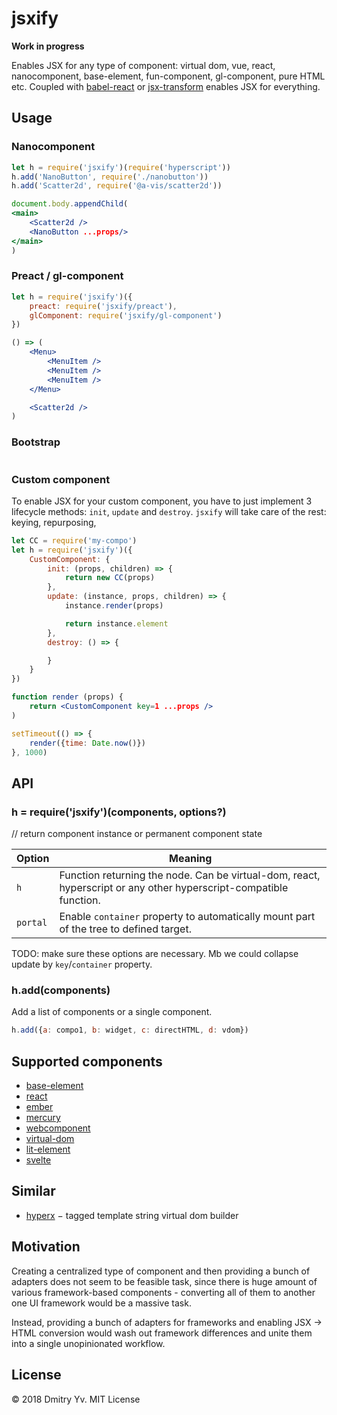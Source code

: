 # jsxify

**Work in progress**

Enables JSX for any type of component: virtual dom, vue, react, nanocomponent, base-element, fun-component, gl-component, pure HTML etc. Coupled with [babel-react]() or [jsx-transform](https://github.com/) enables JSX for everything.

## Usage

### Nanocomponent

```jsx
let h = require('jsxify')(require('hyperscript'))
h.add('NanoButton', require('./nanobutton'))
h.add('Scatter2d', require('@a-vis/scatter2d'))

document.body.appendChild(
<main>
	<Scatter2d />
	<NanoButton ...props/>
</main>
)
```

### Preact / gl-component

```jsx
let h = require('jsxify')({
	preact: require('jsxify/preact'),
	glComponent: require('jsxify/gl-component')
})

() => (
	<Menu>
		<MenuItem />
		<MenuItem />
		<MenuItem />
	</Menu>

	<Scatter2d />
)
```

### Bootstrap

```jsx
```

### Custom component

To enable JSX for your custom component, you have to just implement 3 lifecycle methods: `init`, `update` and `destroy`. `jsxify` will take care of the rest: keying, repurposing,

```jsx
let CC = require('my-compo')
let h = require('jsxify')({
	CustomComponent: {
		init: (props, children) => {
			return new CC(props)
		},
		update: (instance, props, children) => {
			instance.render(props)

			return instance.element
		},
		destroy: () => {

		}
	}
})

function render (props) {
	return <CustomComponent key=1 ...props />
)

setTimeout(() => {
	render({time: Date.now()})
}, 1000)
```

## API

### h = require('jsxify')(components, options?)

// return component instance or permanent component state

Option | Meaning
---|---
`h` | Function returning the node. Can be virtual-dom, react, hyperscript or any other hyperscript-compatible function.
`portal` | Enable `container` property to automatically mount part of the tree to defined target.

TODO: make sure these options are necessary. Mb we could collapse update by `key`/`container` property.

### h.add(components)

Add a list of components or a single component.

```jsx
h.add({a: compo1, b: widget, c: directHTML, d: vdom})
```


## Supported components

* [base-element](https://www.npmjs.com/package/base-element)
* [react](https://www.npmjs.com/package/react)
* [ember](https://www.npmjs.com/package/ember)
* [mercury](https://www.npmjs.com/package/mercury)
* [webcomponent](https://www.npmjs.com/package/webcomponent)
* [virtual-dom](https://www.npmjs.com/package/virtual-dom)
* [lit-element](https://github.com/Polymer/lit-element)
* [svelte]()

## Similar

* [hyperx](https://www.npmjs.com/package/hyperx) − tagged template string virtual dom builder


## Motivation

Creating a centralized type of component and then providing a bunch of adapters does not seem to be feasible task, since there is huge amount of various framework-based components - converting all of them to another one UI framework would be a massive task.

Instead, providing a bunch of adapters for frameworks and enabling JSX → HTML conversion would wash out framework differences and unite them into a single unopinionated workflow.

## License

© 2018 Dmitry Yv. MIT License
